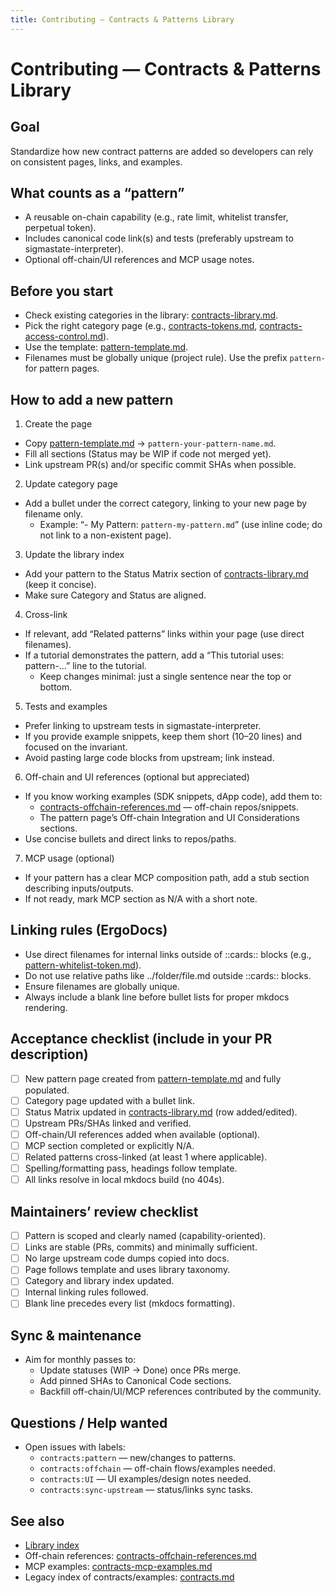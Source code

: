 ```yaml
---
title: Contributing — Contracts & Patterns Library
---
```


# Contributing — Contracts & Patterns Library

## Goal

Standardize how new contract patterns are added so developers can rely on consistent pages, links, and examples.

## What counts as a “pattern”

- A reusable on-chain capability (e.g., rate limit, whitelist transfer, perpetual token).
- Includes canonical code link(s) and tests (preferably upstream to sigmastate-interpreter).
- Optional off-chain/UI references and MCP usage notes.

## Before you start

- Check existing categories in the library: [contracts-library.md](contracts-library.md).
- Pick the right category page (e.g., [contracts-tokens.md](contracts-tokens.md), [contracts-access-control.md](contracts-access-control.md)).
- Use the template: [pattern-template.md](pattern-template.md).
- Filenames must be globally unique (project rule). Use the prefix `pattern-` for pattern pages.

## How to add a new pattern

1) Create the page

- Copy [pattern-template.md](pattern-template.md) → `pattern-your-pattern-name.md`.
- Fill all sections (Status may be WIP if code not merged yet).
- Link upstream PR(s) and/or specific commit SHAs when possible.

2) Update category page

- Add a bullet under the correct category, linking to your new page by filename only.
  - Example: “- My Pattern: `pattern-my-pattern.md`” (use inline code; do not link to a non-existent page).

3) Update the library index

- Add your pattern to the Status Matrix section of [contracts-library.md](contracts-library.md) (keep it concise).
- Make sure Category and Status are aligned.

4) Cross-link

- If relevant, add “Related patterns” links within your page (use direct filenames).
- If a tutorial demonstrates the pattern, add a “This tutorial uses: pattern-...” line to the tutorial.
  - Keep changes minimal: just a single sentence near the top or bottom.

5) Tests and examples

- Prefer linking to upstream tests in sigmastate-interpreter.
- If you provide example snippets, keep them short (10–20 lines) and focused on the invariant.
- Avoid pasting large code blocks from upstream; link instead.

6) Off-chain and UI references (optional but appreciated)

- If you know working examples (SDK snippets, dApp code), add them to:
  - [contracts-offchain-references.md](contracts-offchain-references.md) — off-chain repos/snippets.
  - The pattern page’s Off-chain Integration and UI Considerations sections.
- Use concise bullets and direct links to repos/paths.

7) MCP usage (optional)

- If your pattern has a clear MCP composition path, add a stub section describing inputs/outputs.
- If not ready, mark MCP section as N/A with a short note.

## Linking rules (ErgoDocs)

- Use direct filenames for internal links outside of ::cards:: blocks (e.g., [pattern-whitelist-token.md](pattern-whitelist-token.md)).
- Do not use relative paths like ../folder/file.md outside ::cards:: blocks.
- Ensure filenames are globally unique.
- Always include a blank line before bullet lists for proper mkdocs rendering.

## Acceptance checklist (include in your PR description)

- [ ] New pattern page created from [pattern-template.md](pattern-template.md) and fully populated.
- [ ] Category page updated with a bullet link.
- [ ] Status Matrix updated in [contracts-library.md](contracts-library.md) (row added/edited).
- [ ] Upstream PRs/SHAs linked and verified.
- [ ] Off-chain/UI references added when available (optional).
- [ ] MCP section completed or explicitly N/A.
- [ ] Related patterns cross-linked (at least 1 where applicable).
- [ ] Spelling/formatting pass, headings follow template.
- [ ] All links resolve in local mkdocs build (no 404s).

## Maintainers’ review checklist

- [ ] Pattern is scoped and clearly named (capability-oriented).
- [ ] Links are stable (PRs, commits) and minimally sufficient.
- [ ] No large upstream code dumps copied into docs.
- [ ] Page follows template and uses library taxonomy.
- [ ] Category and library index updated.
- [ ] Internal linking rules followed.
- [ ] Blank line precedes every list (mkdocs formatting).

## Sync & maintenance

- Aim for monthly passes to:
  - Update statuses (WIP → Done) once PRs merge.
  - Add pinned SHAs to Canonical Code sections.
  - Backfill off-chain/UI/MCP references contributed by the community.

## Questions / Help wanted

- Open issues with labels:
  - `contracts:pattern` — new/changes to patterns.
  - `contracts:offchain` — off-chain flows/examples needed.
  - `contracts:UI` — UI examples/design notes needed.
  - `contracts:sync-upstream` — status/links sync tasks.

## See also

- [Library index](contracts-library.md)
- Off-chain references: [contracts-offchain-references.md](contracts-offchain-references.md)
- MCP examples: [contracts-mcp-examples.md](contracts-mcp-examples.md)
- Legacy index of contracts/examples: [contracts.md](contracts.md)
